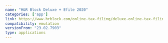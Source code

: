 ```yaml
---
name: "H&R Block Deluxe + Efile 2020"
categories: ['app']
link: https://www.hrblock.com/online-tax-filing/deluxe-online-tax-filing/
compatibility: emulation
versionFrom: "23.02.7903"
type: applications
---
```


